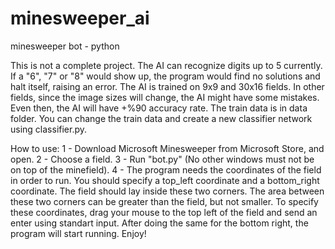 # minesweeper_ai
minesweeper bot - python

This is not a complete project.
The AI can recognize digits up to 5 currently. If a "6", "7" or "8" would show up, the program would find no solutions and halt itself, raising an error.
The AI is trained on 9x9 and 30x16 fields. In other fields, since the image sizes will change, the AI might have some mistakes. Even then, the AI will have +%90 accuracy rate.
The train data is in data folder. You can change the train data and create a new classifier network using classifier.py.

How to use:
1 - Download Microsoft Minesweeper from Microsoft Store, and open.
2 - Choose a field.
3 - Run "bot.py" (No other windows must not be on top of the minefield).
4 - The program needs the coordinates of the field in order to run. You should specify a top_left coordinate and a bottom_right coordinate. The field should lay inside these two corners. The area between these two corners can be greater than the field, but not smaller. To specify these coordinates, drag your mouse to the top left of the field and send an enter using standart input. After doing the same for the bottom right, the program will start running. Enjoy!
